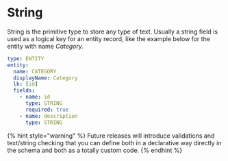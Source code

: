 # String

String is the primitive type to store any type of text. Usually a string field is used as a logical key for an entity record, like the example below for the entity with name _Category._

```yaml
type: ENTITY
entity:
  name: CATEGORY
  displayName: Category
  lk: [id]
  fields:
    - name: id
      type: STRING
      required: true
    - name: description
      type: STRING
```

{% hint style="warning" %}
Future releases will introduce validations and text/string checking that you can define both in a declarative way directly in the schema and both as a totally custom code.
{% endhint %}
